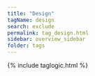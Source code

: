 ```yaml
---
title: "Design"
tagName: design
search: exclude
permalink: tag_design.html
sidebar: overview_sidebar
folder: tags
---
```

{% include taglogic.html %}
